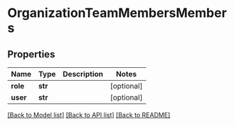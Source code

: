 # OrganizationTeamMembersMembers

## Properties
Name | Type | Description | Notes
------------ | ------------- | ------------- | -------------
**role** | **str** |  | [optional] 
**user** | **str** |  | [optional] 

[[Back to Model list]](../README.md#documentation-for-models) [[Back to API list]](../README.md#documentation-for-api-endpoints) [[Back to README]](../README.md)


